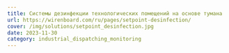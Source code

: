 ```yaml
---
title: Системы дезинфекции технологических помещений на основе тумана
url: https://wirenboard.com/ru/pages/setpoint-desinfection/
cover: /img/solutions/setpoint_desinfection.jpg
date: 2023-11-30
category: industrial_dispatching_monitoring
---
```

